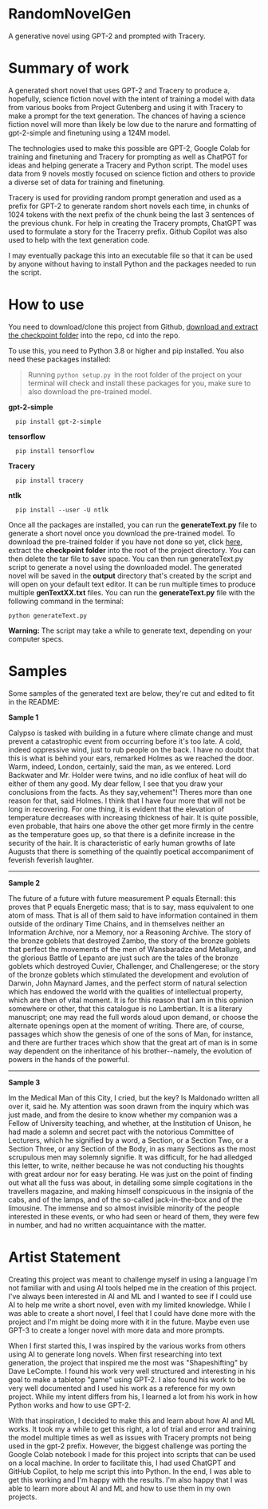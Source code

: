 # RandomNovelGen
A generative novel using GPT-2 and prompted with Tracery.

# Summary of work
A generated short novel that uses GPT-2 and Tracery to produce a, hopefully, science fiction novel with the intent of training a model with data from various books from Project Gutenberg and using it with Tracery to make a prompt for the text generation. The chances of having a science fiction novel will more than likely be low due to the narure and formatting of gpt-2-simple and finetuning using a 124M model. 

The technologies used to make this possible are GPT-2, Google Colab for training and finetuning and Tracery for prompting as well as ChatPGT for ideas and helping generate a Tracery and Python script. The model uses data from 9 novels mostly focused on science fiction and others to provide a diverse set of data for training and finetuning.

Tracery is used for providing random prompt generation and used as a prefix for GPT-2 to generate random short novels each time, in chunks of 1024 tokens with the next prefix of the chunk being the last 3 sentences of the previous chunk. For help in creating the Tracery prompts, ChatGPT was used to formulate a story for the Tracerry prefix. Github Copilot was also used to help with the text generation code.

I may eventually package this into an executable file so that it can be used by anyone without having to install Python and the packages needed to run the script.

# How to use
You need to download/clone this project from Github, [download and extract the checkpoint folder](https://drive.google.com/file/d/1-P_wwxipOteS4ePXZyN5YqJqn3cs8tX1/view?usp=sharing) into the repo, cd into the repo.

To use this, you need to Python 3.8 or higher and pip installed. You also need these packages installed:

> Running  ```python setup.py ```in the root folder of the project on your terminal will check and install these packages for you, make sure to also download the pre-trained model.


 **gpt-2-simple**
 
 
      pip install gpt-2-simple


 **tensorflow**
 
      pip install tensorflow
 

 **Tracery**
 
 
      pip install tracery
 

 **ntlk**
 

      pip install --user -U ntlk



Once all the packages are installed, you can run the **generateText.py** file to generate a short novel once you download the pre-trained model. To download the pre-trained folder if you have not done so yet, click [here](https://drive.google.com/file/d/1-P_wwxipOteS4ePXZyN5YqJqn3cs8tX1/view?usp=sharing), extract the **checkpoint folder** into the root of the project directory. You can then delete the tar file to save space. You can then run generateText.py script to generate a novel using the downloaded model. The generated novel will be saved in the **output** directory that's created by the script and will open on your default text editor. It can be run multiple times to produce multiple **genTextXX.txt** files. You can run the **generateText.py** file with the following command in the terminal: 

    python generateText.py

**Warning:** The script may take a while to generate text, depending on your computer specs.

# Samples
Some samples of the generated text are below, they're cut and edited to fit in the README:


**Sample 1**

Calypso is tasked with building in a future where climate change and must prevent a catastrophic event from occurring before it's too late. A cold, indeed oppressive wind, just to rub people on the back. I have no doubt that this is what is behind your ears, remarked Holmes as we reached the door. Warm, indeed, London, certainly, said the man, as we entered. Lord Backwater and Mr. Holder were twins, and no idle conflux of heat will do either of them any good. My dear fellow, I see that you draw your conclusions from the facts. As they say,vehement"! Theres more than one reason for that, said Holmes. I think that I have four more that will not be long in recovering. For one thing, it is evident that the elevation of temperature decreases with increasing thickness of hair. It is quite possible, even probable, that hairs one above the other get more firmly in the centre as the temperature goes up, so that there is a definite increase in the security of the hair. It is characteristic of early human growths of late Augusts that there is something of the quaintly poetical accompaniment of feverish feverish laughter.

***
**Sample 2**

The future of a future with future measurement P equals Eternall: this proves that P equals Energetic mass; that is to say, mass equivalent to one atom of mass. That is all of them said to have information contained in them outside of the ordinary Time Chains, and in themselves neither an Information Archive, nor a Memory, nor a Reasoning Archive. The story of the bronze goblets that destroyed Zambo, the story of the bronze goblets that perfect the movements of the men of Wansbaradze and Metallurg, and the glorious Battle of Lepanto are just such are the tales of the bronze goblets which destroyed Cuvier, Challenger, and Challengerese; or the story of the bronze goblets which stimulated the development and evolution of Darwin, John Maynard James, and the perfect storm of natural selection which has endowed the world with the qualities of intellectual property, which are then of vital moment. It is for this reason that I am in this opinion somewhere or other, that this catalogue is no Lambertian. It is a literary manuscript; one may read the full words aloud upon demand, or choose the alternate openings open at the moment of writing. There are, of course, passages which show the genesis of one of the sons of Man, for instance, and there are further traces which show that the great art of man is in some way dependent on the inheritance of his brother--namely, the evolution of powers in the hands of the powerful.

***
**Sample 3**

Im the Medical Man of this City, I cried, but the key? Is Maldonado written all over it, said he. My attention was soon drawn from the inquiry which was just made, and from the desire to know whether my companion was a Fellow of University teaching, and whether, at the Institution of Unison, he had made a solemn and secret pact with the notorious Committee of Lecturers, which he signified by a word, a Section, or a Section Two, or a Section Three, or any Section of the Body, in as many Sections as the most scrupulous men may solemnly signifie. It was difficult, for he had alledged this letter, to write, neither because he was not conducting his thoughts with great ardour nor for easy berating. He was just on the point of finding out what all the fuss was about, in detailing some simple cogitations in the travellers magazine, and making himself conspicuous in the insignia of the cabs, and of the lamps, and of the so-called jack-in-the-box and of the limousine. The immense and so almost invisible minority of the people interested in these events, or who had seen or heard of them, they were few in number, and had no written acquaintance with the matter.

# Artist Statement

Creating this project was meant to challenge myself in using a language I'm not familiar with and using AI tools helped me in the creation of this project. I've always been interested in AI and ML and I wanted to see if I could use AI to help me write a short novel, even with my limited knowledge. While I was able to create a short novel, I feel that I could have done more with the project and I'm might be doing more with it in the future. Maybe even use GPT-3 to create a longer novel with more data and more prompts. 

When I first started this, I was inspired by the various works from others using AI to generate long novels. When first researching into text generation, the project that inspired me the most was "Shapeshifting" by Dave LeCompte. I found his work very well structured and interesting in his goal to make a tabletop "game" using GPT-2. I also found his work to be very well documented and I used his work as a reference for my own project. While my intent differs from his, I learned a lot from his work in how Python works and how to use GPT-2.

With that inspiration, I decided to make this and learn about how AI and ML works. It took my a while to get this right, a lot of trial and error and training the model multiple times as well as issues with Tracery prompts not being used in the gpt-2 prefix. However, the biggest challenge was porting the Google Colab notebook I made for this project into scripts that can be used on a local machine. In order to facilitate this, I had used ChatGPT and GitHub Copilot, to help me script this into Python. In the end, I was able to get this working and I'm happy with the results. I'm also happy that I was able to learn more about AI and ML and how to use them in my own projects. 
